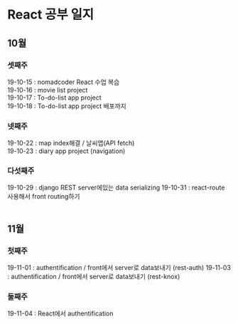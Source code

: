 # React 공부 일지
## 10월
### 셋째주
19-10-15 : nomadcoder React 수업 복습</br>
19-10-16 : movie list project</br>
19-10-17 : To-do-list app project</br>
19-10-18 : To-do-list app project 배포까지</br>
### 넷째주
19-10-22 : map index해결 / 날씨앱(API fetch)</br>
19-10-23 : diary app project (navigation)<br/>
### 다섯째주
19-10-29 : django REST server에있는 data serializing 
19-10-31 : react-route 사용해서 front routing하기
<br/><br/>
## 11월
### 첫째주
19-11-01 : authentification / front에서 server로 data보내기 (rest-auth)
19-11-03 : authentification / front에서 server로 data보내기 (rest-knox)
### 둘째주
19-11-04 : React에서 authentification
